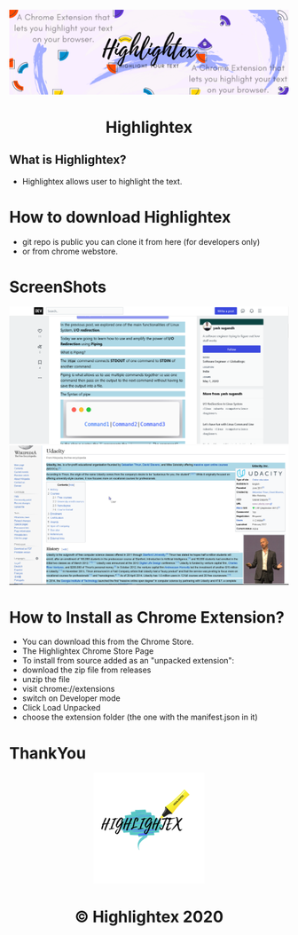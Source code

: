 <p align="center">
  <a>
    <img src="./highlightex.png" width = "1400px"/>
  </a>
</p>
<h1 align="center">
  Highlightex
</h1>

 
</p>

## What is Highlightex?
* Highlightex allows user to highlight the text.



# How to download Highlightex

* git repo is public you can clone it from here (for developers only)
* or from chrome webstore.



# ScreenShots
<img src="./devtoss.png">
<img src="./wiki.PNG">



# How to Install as Chrome Extension?
* You can download this from the Chrome Store.
* The Highlightex Chrome Store Page
* To install from source added as an "unpacked extension":
* download the zip file from releases
* unzip the file
* visit chrome://extensions
* switch on Developer mode
* Click Load Unpacked
* choose the extension folder (the one with the manifest.json in it)



# ThankYou 
<p align="center">
<img src="./highlogo.png" width="200" height ="200">
</p>

<h1 align="center">
   © Highlightex 2020
</h1>

